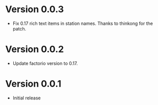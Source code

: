 Version 0.0.3
=============
- Fix 0.17 rich text items in station names. Thanks to thinkong for the patch.

Version 0.0.2
=============
- Update factorio version to 0.17.

Version 0.0.1
=============
- Initial release
